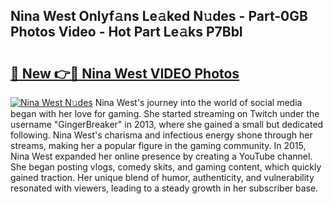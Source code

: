 ## Nina West Onlyf𝚊ns Le𝚊ked N𝚞des - Part-0GB Photos Video - Hot Part Le𝚊ks P7BbI

# <h2><a href="http://ac12234.deff.icu/?id=Nina+West">🔗 New 👉🔴 Nina West VIDEO Photos</a></h2>

[![Nina West N𝚞des](https://i.imgur.com/rIISA9y.gif)](http://ac12234.deff.icu/?id=Nina+West)
Nina West's journey into the world of social media began with her love for gaming. She started streaming on Twitch under the username "GingerBreaker" in 2013, where she gained a small but dedicated following. Nina West's charisma and infectious energy shone through her streams, making her a popular figure in the gaming community. In 2015, Nina West expanded her online presence by creating a YouTube channel. She began posting vlogs, comedy skits, and gaming content, which quickly gained traction. Her unique blend of humor, authenticity, and vulnerability resonated with viewers, leading to a steady growth in her subscriber base.
